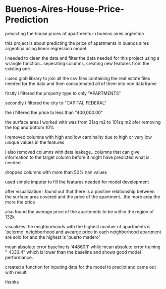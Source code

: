 # Buenos-Aires-House-Price-Prediction

predicting the house prices of apartments in buenos aires argentina

this project is about predicting the price of apartments in buenos aires argentina using linear regression model

i needed to clean the data and filter the data needed for this project using a wrangle function...seperating columns, creating new features from the existing one.

i used glob library to join all the csv files containing the real estate files needed for the data and then concatenated all of them into one dataframe

firstly i filtered the property type to only "APARTMENTS"

secondly i filtered the city to "CAPITAL FEDERAL"

the i filtered the price to less than "400,000.00" 

the surface area i worked with was from 31sq m2 to 101sq m2 afer removing the top and bottom 10%

i removed columns with high and low cardinality due to high or very low unique values in the features

i also removed columns with data leakage...columns that can give information to the target column before it might have predicted what is needed

dropped columns with more than 50% nan values

used simple imputer to fill the features needed for model development

after visualization i found out that there is a positive relationship between the surface area covered and the price of the apartment...the more area the more the price

also found the average price of the apartments to be within the region of 132k

visualizes the neighborhoods with the highest number of apartments is 'pelermo' neighborhood and avearge price in each neighborhood apartment are sold for and the highest is 'puerto madero'

mean absolute error baseline is  '44860.1' while mean absolute error training " 4330.4" which is lower than the baseline and shows good model performance.

created a function for inputing data for the model to predict and came out with result.

thanks
